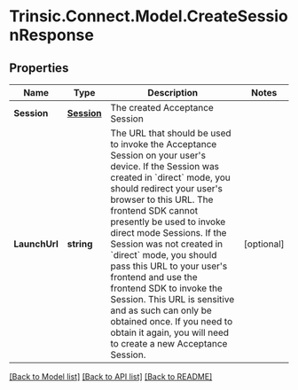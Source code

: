 # Trinsic.Connect.Model.CreateSessionResponse

## Properties

Name | Type | Description | Notes
------------ | ------------- | ------------- | -------------
**Session** | [**Session**](Session.md) | The created Acceptance Session | 
**LaunchUrl** | **string** | The URL that should be used to invoke the Acceptance Session on your user&#39;s device.                If the Session was created in &#x60;direct&#x60; mode, you should redirect your user&#39;s browser to this URL. The frontend SDK cannot presently be used to  invoke direct mode Sessions.                If the Session was not created in &#x60;direct&#x60; mode, you should pass this URL to your user&#39;s frontend and use the frontend SDK to invoke the Session.                This URL is sensitive and as such can only be obtained once. If you need to obtain it again, you will need to create a new Acceptance Session. | [optional] 

[[Back to Model list]](../README.md#documentation-for-models) [[Back to API list]](../README.md#documentation-for-api-endpoints) [[Back to README]](../README.md)

